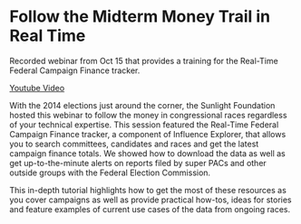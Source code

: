 <h1>Follow the Midterm Money Trail in Real Time</h1>

Recorded webinar from Oct 15 that provides a training for the Real-Time Federal Campaign Finance tracker.

<a href="//www.youtube.com/embed/unPgh7LurPY">Youtube Video</a>

With the 2014 elections just around the corner, the Sunlight Foundation hosted this webinar to follow the money in congressional races regardless of your technical expertise. This session featured the Real-Time Federal Campaign Finance tracker, a component of Influence Explorer, that allows you to search committees, candidates and races and get the latest campaign finance totals. We showed how to download the data as well as get up-to-the-minute alerts on reports filed by super PACs and other outside groups with the Federal Election Commission.

This in-depth tutorial highlights how to get the most of these resources as you cover campaigns as well as provide practical how-tos, ideas for stories and feature examples of current use cases of the data from ongoing races.
